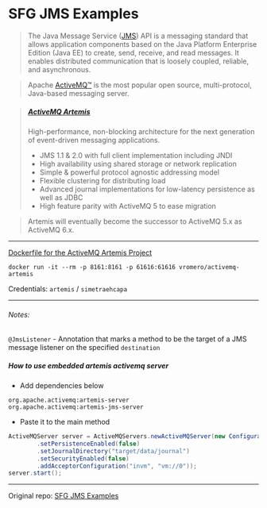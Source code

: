 # SFG JMS Examples

> The Java Message Service ([JMS](https://www.oracle.com/java/technologies/java-message-service.html)) API is a messaging standard that allows application components based on the Java Platform Enterprise Edition (Java EE) to create, send, receive, and read messages. It enables distributed communication that is loosely coupled, reliable, and asynchronous.

> Apache [ActiveMQ™](https://activemq.apache.org/index.html) is the most popular open source, multi-protocol, Java-based messaging server.

> ##### [ActiveMQ Artemis](https://activemq.apache.org/index.html)
> High-performance, non-blocking architecture for the next generation of event-driven messaging applications.
> * JMS 1.1 & 2.0 with full client implementation including JNDI
> * High availability using shared storage or network replication
> * Simple & powerful protocol agnostic addressing model
> * Flexible clustering for distributing load
> * Advanced journal implementations for low-latency persistence as well as JDBC
> * High feature parity with ActiveMQ 5 to ease migration

> Artemis will eventually become the successor to ActiveMQ 5.x as ActiveMQ 6.x.

---

[Dockerfile for the ActiveMQ Artemis Project](https://github.com/vromero/activemq-artemis-docker)
```console
docker run -it --rm -p 8161:8161 -p 61616:61616 vromero/activemq-artemis
```
Credentials: 
`artemis` / `simetraehcapa`

---

###### Notes:

`@JmsListener` - Annotation that marks a method to be the target of a JMS message listener on the specified `destination`

##### How to use embedded artemis activemq server
* Add dependencies below
```
org.apache.activemq:artemis-server
org.apache.activemq:artemis-jms-server
```
* Paste it to the main method
```java
ActiveMQServer server = ActiveMQServers.newActiveMQServer(new ConfigurationImpl()
        .setPersistenceEnabled(false)
        .setJournalDirectory("target/data/journal")
        .setSecurityEnabled(false)
        .addAcceptorConfiguration("invm", "vm://0"));
server.start();
```

---
Original repo: 
[SFG JMS Examples](https://github.com/springframeworkguru/sfg-jms)